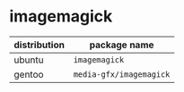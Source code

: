 # imagemagick 

| distribution | package name            |
| ------------ | ----------------------- |
| ubuntu       | `imagemagick`           |
| gentoo       | `media-gfx/imagemagick` |

